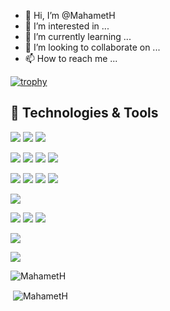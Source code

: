 - 👋 Hi, I’m @MahametH
- 👀 I’m interested in ...
- 🌱 I’m currently learning ...
- 💞️ I’m looking to collaborate on ...
- 📫 How to reach me ...

[![trophy](https://github-profile-trophy.vercel.app/?username=MahametH&theme=onedark)](https://github.com/ryo-ma/github-profile-trophy)

## 🔧 Technologies & Tools

![](https://img.shields.io/badge/OS-Linux-informational?style=flat&logo=linux&logoColor=white&labelColor=2f2625)
![](https://img.shields.io/badge/Editor-VSCode-informational?style=flat&logo=visual-studio-code&logoColor=white&labelColor=2f2625)
![](https://img.shields.io/badge/Shell-Bash-informational?style=flat&logo=gnu-bash&logoColor=white&labelColor=2f2625)

![](https://img.shields.io/badge/Code-PHP-informational?style=flat&logo=php&logoColor=white&labelColor=2f2625)
![](https://img.shields.io/badge/Code-Python-informational?style=flat&logo=python&logoColor=white&labelColor=2f2625)
![](https://img.shields.io/badge/Code-Typescript-informational?style=flat&logo=typescript&logoColor=white&labelColor=2f2625)
![](https://img.shields.io/badge/Code-JavaScript-informational?style=flat&logo=javascript&logoColor=white&labelColor=2f2625)
<!-- ![](https://img.shields.io/badge/Code-Golang-informational?style=flat&logo=go&logoColor=white&labelColor=2f2625) -->
<!-- ![](https://img.shields.io/badge/Code-Vue-informational?style=flat&logo=vue.js&logoColor=white&labelColor=2f2625) -->

![](https://img.shields.io/badge/Tools-Git-informational?style=flat&logo=git&logoColor=white&labelColor=2f2625)
![](https://img.shields.io/badge/Tools-Vagrant-informational?style=flat&logo=vagrant&logoColor=white&labelColor=2f2625)
![](https://img.shields.io/badge/Tools-Docker-informational?style=flat&logo=docker&logoColor=white&labelColor=2f2625)
![](https://img.shields.io/badge/Tools-Kubernetes-informational?style=flat&logo=kubernetes&logoColor=white&labelColor=2f2625)
<!-- ![](https://img.shields.io/badge/Tools-Terraform-informational?style=flat&logo=terraform&logoColor=white&labelColor=2f2625) -->
![](https://img.shields.io/badge/Tools-Microsoft_Terminal-informational?style=flat&logo=microsoftterminal&logoColor=white&labelColor=2f2625)

![](https://img.shields.io/badge/Cloud-AWS-informational?style=flat&logo=amazon-aws&logoColor=white&labelColor=2f2625)
![](https://img.shields.io/badge/Cloud-GCP-informational?style=flat&logo=google-cloud&logoColor=white&labelColor=2f2625)
![](https://img.shields.io/badge/Cloud-Azure-informational?style=flat&logo=microsoft-azure&logoColor=white&labelColor=2f2625)
<!-- ![](https://img.shields.io/badge/Cloud-Linode-informational?style=flat&logo=linode&logoColor=white&labelColor=2f2625) -->
<!-- ![](https://img.shields.io/badge/Cloud-Digital_Ocean-informational?style=flat&logo=digitalocean&logoColor=white&labelColor=2f2625) -->

![](https://img.shields.io/badge/Stack-Laravel-informational?style=flat&logo=laravel&logoColor=white&labelColor=2f2625)
<!-- ![](https://img.shields.io/badge/Stack-CakePHP-informational?style=flat&logo=cakephp&logoColor=white&labelColor=2f2625) -->
<!-- ![](https://img.shields.io/badge/Stack-MoleculerJS-informational?style=flat&logo=moleculer&logoColor=white&labelColor=2f2625) -->
<!-- ![](https://img.shields.io/badge/Stack-Express-informational?style=flat&logo=express&logoColor=white&labelColor=2f2625) -->
![](https://img.shields.io/badge/Stack-FastAPI-informational?style=flat&logo=fastapi&logoColor=white&labelColor=2f2625)
<!-- ![](https://img.shields.io/badge/Stack-NuxtJS-informational?style=flat&logo=nuxt.js&logoColor=white&labelColor=2f2625) -->
<!-- ![](https://img.shields.io/badge/Stack-TailwindCSS-informational?style=flat&logo=tailwind-css&logoColor=white&labelColor=2f2625) -->

<p><img align="center" src="https://github-readme-stats.vercel.app/api/top-langs/?username=mahameth&layout=compact&hide=html" alt="MahametH" /></p>

<p>&nbsp;<img align="center" src="https://github-readme-stats.vercel.app/api?username=mahameth&show_icons=true" alt="MahametH" /></p>

<!---
MahametH/MahametH is a ✨ special ✨ repository because its `README.md` (this file) appears on your GitHub profile.
You can click the Preview link to take a look at your changes.
--->
